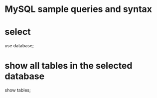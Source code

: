 # MySQL sample queries and syntax

# select 

use database;

# show all tables in the selected database

show tables;
